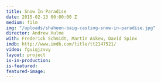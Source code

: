 ```yaml
---
title: Snow In Paradise
date: 2015-02-13 00:00:00 Z
medium: film
img: "/uploads/shaheen-baig-casting-snow-in-paradise.jpg"
director: Andrew Hulme
with: Frederick Schmidt, Martin Askew, David Spinx
imdb: http://www.imdb.com/title/tt2147521/
video: fguiqjzvvy
layout: project
is-in-production: 
is-featured: 
featured-image: 
---
```


